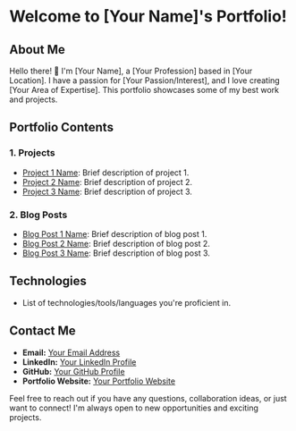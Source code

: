 # Welcome to [Your Name]'s Portfolio!

## About Me
Hello there! 👋 I'm [Your Name], a [Your Profession] based in [Your Location]. I have a passion for [Your Passion/Interest], and I love creating [Your Area of Expertise]. This portfolio showcases some of my best work and projects.

## Portfolio Contents
### 1. Projects
- [Project 1 Name](link-to-project-1): Brief description of project 1.
- [Project 2 Name](link-to-project-2): Brief description of project 2.
- [Project 3 Name](link-to-project-3): Brief description of project 3.

### 2. Blog Posts
- [Blog Post 1 Name](link-to-blog-post-1): Brief description of blog post 1.
- [Blog Post 2 Name](link-to-blog-post-2): Brief description of blog post 2.
- [Blog Post 3 Name](link-to-blog-post-3): Brief description of blog post 3.

## Technologies
- List of technologies/tools/languages you're proficient in.

## Contact Me
- **Email:** [Your Email Address](mailto:youremail@example.com)
- **LinkedIn:** [Your LinkedIn Profile](link-to-linkedin)
- **GitHub:** [Your GitHub Profile](link-to-github)
- **Portfolio Website:** [Your Portfolio Website](link-to-portfolio)

Feel free to reach out if you have any questions, collaboration ideas, or just want to connect! I'm always open to new opportunities and exciting projects.
